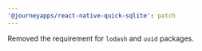 ```yaml
---
'@journeyapps/react-native-quick-sqlite': patch
---
```


Removed the requirement for `lodash` and `uuid` packages.
